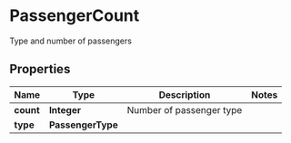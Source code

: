 

# PassengerCount

Type and number of passengers

## Properties

| Name | Type | Description | Notes |
|------------ | ------------- | ------------- | -------------|
|**count** | **Integer** | Number of passenger type |  |
|**type** | **PassengerType** |  |  |



